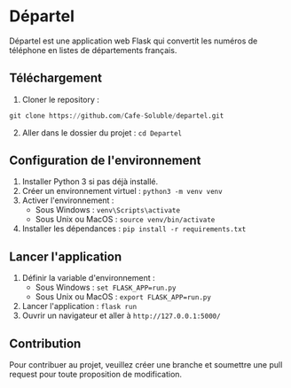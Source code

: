 # Départel

Départel est une application web Flask qui convertit les numéros de téléphone en listes de départements français.

## Téléchargement

1. Cloner le repository : 
```python
git clone https://github.com/Cafe-Soluble/departel.git
```
2. Aller dans le dossier du projet : 
```cd Departel```

## Configuration de l'environnement

1. Installer Python 3 si pas déjà installé.
2. Créer un environnement virtuel : `python3 -m venv venv`
3. Activer l'environnement :
   - Sous Windows : `venv\Scripts\activate`
   - Sous Unix ou MacOS : `source venv/bin/activate`
4. Installer les dépendances : `pip install -r requirements.txt`

## Lancer l'application

1. Définir la variable d'environnement :
   - Sous Windows : `set FLASK_APP=run.py`
   - Sous Unix ou MacOS : `export FLASK_APP=run.py`
2. Lancer l'application : `flask run`
3. Ouvrir un navigateur et aller à `http://127.0.0.1:5000/`

## Contribution

Pour contribuer au projet, veuillez créer une branche et soumettre une pull request pour toute proposition de modification.
